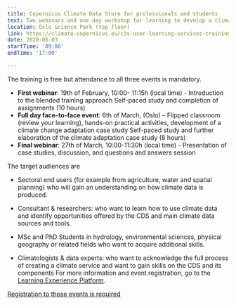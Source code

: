 ```yaml
---
title: Copernicus Climate Data Store for professionals and students
text: Two webinars and one day workshop for learning to develop a climate assessment study
location: Oslo Science Park (top floor)
link: https://climate.copernicus.eu/c3s-user-learning-services-training-event-norway-sweden
date: 2020-06-03
startTime: '09:00'
endTime: '17:00'

---
```


The training is free but attendance to all three events is mandatory.

- **First webinar**: 19th of February, 10:00- 11:15h (local time) - Introduction to the blended training approach
Self-paced study and completion of assignments (10 hours)
- **Full day face-to-face event**: 6th of March, (Oslo) – Flipped classroom (review your learning), hands-on practical activities, development of a climate change adaptation case study
Self-paced study and further elaboration of the climate adaptation case study (8 hours)
- **Final webinar**: 27th of March, 10:00-11:30h (local time) - Presentation of case studies, discussion, and questions and answers session


The target audiences are

- Sectoral end users (for example from agriculture, water and spatial planning) who will gain an understanding on how climate data is produced.

- Consultant & researchers: who want to learn how to use climate data and identify opportunities offered by the CDS and main climate data sources and tools.

- MSc and PhD Students in hydrology, environmental sciences, physical geography or related fields who want to acquire additional skills.

- Climatologists & data experts: who want to acknowledge the full process of creating a climate service and want to gain skills on the CDS and its components
	For more information and event registration, go to the [Learning Experience Platform](https://uls.climate.copernicus.eu/).

[Registration to these events is required](https://climate.copernicus.eu/c3s-user-learning-services-training-event-norway-sweden)
